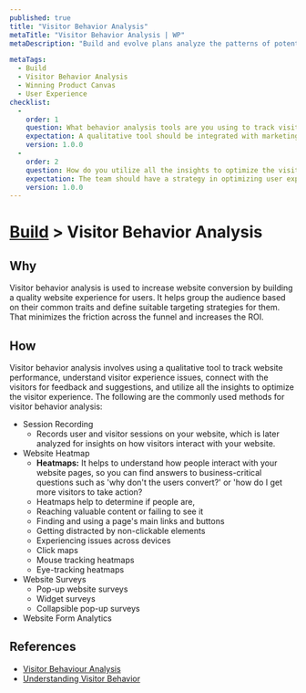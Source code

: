 ```yaml
---
published: true
title: "Visitor Behavior Analysis"
metaTitle: "Visitor Behavior Analysis | WP"
metaDescription: "Build and evolve plans analyze the patterns of potential customers to your marketing sites."

metaTags:
  - Build
  - Visitor Behavior Analysis
  - Winning Product Canvas
  - User Experience
checklist: 
  -
    order: 1
    question: What behavior analysis tools are you using to track visitor behavior?
    expectation: A qualitative tool should be integrated with marketing sites to analyze user experience.
    version: 1.0.0
  -
    order: 2
    question: How do you utilize all the insights to optimize the visitor experience?
    expectation: The team should have a strategy in optimizing user experience using all the insights captured from marketing sites.
    version: 1.0.0
---
```

# [Build](../5-build.md) > Visitor Behavior Analysis

## Why
Visitor behavior analysis is used to increase website conversion by building a quality website experience for users. It helps group the audience based on their common traits and define suitable targeting strategies for them. That minimizes the friction across the funnel and increases the ROI.

## How
Visitor behavior analysis involves using a qualitative tool to track website performance, understand visitor experience issues, connect with the visitors for feedback and suggestions, and utilize all the insights to optimize the visitor experience. The following are the commonly used methods for visitor behavior analysis:

- Session Recording
  - Records user and visitor sessions on your website, which is later analyzed for insights on how visitors interact with your website.
- Website Heatmap
  - **Heatmaps:** It helps to understand how people interact with your website pages, so you can find answers to business-critical questions such as 'why don't the users convert?' or 'how do I get more visitors to take action?
   - Heatmaps help to determine if people are,
    - Reaching valuable content or failing to see it
    - Finding and using a page's main links and buttons
    - Getting distracted by non-clickable elements
    - Experiencing issues across devices
  - Click maps
  - Mouse tracking heatmaps
  - Eye-tracking heatmaps
- Website Surveys
    - Pop-up website surveys
    - Widget surveys
    - Collapsible pop-up surveys
- Website Form Analytics

## References

- [Visitor Behaviour Analysis](https://vwo.com/visitor-behavior-analysis/)
- [Understanding Visitor Behavior](https://www.practicalecommerce.com/Web-Analytics-Understanding-Visitor-Behavior)
